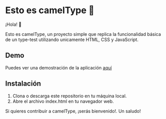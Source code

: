# Esto es camelType 🐫
¡Hola! 🤙

Esto es camelType, un proyecto simple que replica la funcionalidad básica de un type-test utilizando unicamente HTML, CSS y JavaScript.

## Demo
Puedes ver una demostración de la aplicación [aquí](https://jorgegonzalezpiedra.github.io/camel-type/)

## Instalación
1. Clona o descarga este repositorio en tu máquina local.
2. Abre el archivo index.html en tu navegador web.

Si quieres contribuir a camelType, ¡serás bienvenido!.
Un saludo!
